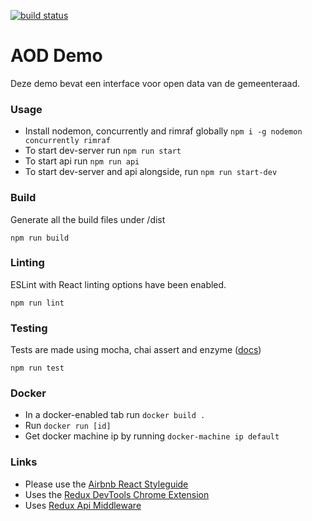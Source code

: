 [![build status](https://gitlab.com/arguweb/aod_demo/badges/master/build.svg)](https://gitlab.com/arguweb/aod_demo/commits/master)

# AOD Demo
Deze demo bevat een interface voor open data van de gemeenteraad.

### Usage

* Install nodemon, concurrently and rimraf globally `npm i -g nodemon concurrently rimraf`
* To start dev-server run `npm run start`
* To start api run `npm run api`
* To start dev-server and api alongside, run `npm run start-dev`


### Build

Generate all the build files under /dist

```
npm run build
```

### Linting

ESLint with React linting options have been enabled.

```
npm run lint
```

### Testing

Tests are made using mocha, chai assert and enzyme ([docs](http://airbnb.io/enzyme/docs/api/index.html))

```
npm run test
```

### Docker
- In a docker-enabled tab run `docker build .`
- Run `docker run [id]`
- Get docker machine ip by running `docker-machine ip default`

### Links
- Please use the [Airbnb React Styleguide](https://github.com/airbnb/javascript/tree/master/react)
- Uses the [Redux DevTools Chrome Extension](https://chrome.google.com/webstore/detail/redux-devtools/lmhkpmbekcpmknklioeibfkpmmfibljd)
- Uses [Redux Api Middleware](https://github.com/agraboso/redux-api-middleware)
